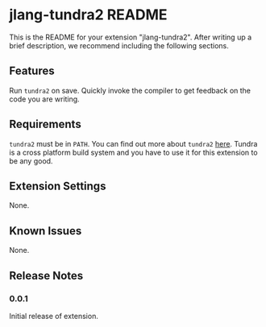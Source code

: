 # jlang-tundra2 README

This is the README for your extension "jlang-tundra2". After writing up a brief description, we recommend including the following sections.

## Features

Run `tundra2` on save. Quickly invoke the compiler to get feedback on the code you are writing.

## Requirements

`tundra2` must be in `PATH`. You can find out more about `tundra2` [here](https://github.com/deplinenoise/tundra). Tundra is a cross platform build system and you have to use it for this extension to be any good.

## Extension Settings

None.

## Known Issues

None.

## Release Notes

### 0.0.1

Initial release of extension.
